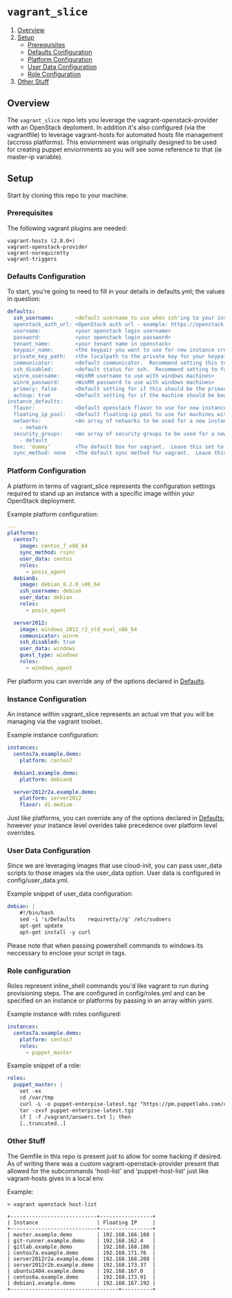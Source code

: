 `vagrant_slice`
===============

1. [Overview](#overview)
2. [Setup](#setup)
    * [Prerequisites](#prerequisites)
    * [Defaults Configuration](#defaults-configuration)
    * [Platform Configuration](#platform-configuration)
    * [User Data Configuration](#user-data-configuration)
    * [Role Configuration](#role-configuration)
3. [Other Stuff](#other-stuff)

## Overview

The `vagrant_slice` repo lets you leverage the vagrant-openstack-provider with an OpenStack deploment.  In addition it's also configured (via the vagrantfile) to leverage vagrant-hosts for automated hosts file management (accross platforms).  This enviornment was originally designed to be used for creating puppet enviornments so you will see some reference to that (ie master-ip variable).

## Setup
Start by cloning this repo to your machine.

### Prerequisites
The following vagrant plugins are needed:

```
vagrant-hosts (2.8.0+)
vagrant-openstack-provider
vagrant-norequiretty
vagrant-triggers
```

### Defaults Configuration
To start, you're going to need to fill in your details in defaults.yml; the values in question:

```yaml
defaults:
  ssh_username:       <default username to use when ssh'ing to your instances (you can customize per image later)>
  openstack_auth_url: <OpenStack auth url - example: https://openstack-url:5000/v2.0>
  username:           <your openstack login username>
  password:           <your openstack login password>
  tenant_name:        <your tenant name in openstack>
  keypair_name:       <the keypair you want to use for new instance creation>
  private_key_path:   <the localpath to the private key for your keypair>
  communicator:       <default communicator.  Recommend setting this to ssh and overriding to winrm for windows(overrides are set elsewhere)>
  ssh_disabled:       <default status for ssh.  Recommend setting to false and overriding for windows to true (overrides are set elsewhere)>
  winrm_username:     <WinRM username to use with windows machines>
  winrm_password:     <WinRM password to use with windows machines>
  primary: false      <Default setting for if this should be the primary machine in a multi-master env.  This must be set to false, can override elsewhere>
  autoup: true        <Default setting for if the machine should be booted when an unqualified vagrant up is executed>
instance_defaults:
  flavor:             <Default openstack flavor to use for new instances without overrides>
  floating_ip_pool:   <Default floating-ip pool to use for machines without overrides>
  networks:           <An array of networks to be used for a new instance by default (example network is left just for show, replace it)>
    - network
  security_groups:    <An array of security groups to be used for a new instance by default (example default is left just for show, replace it)>
    - default
  box: 'dummy'        <The default box for vagrant.  Leave this set to dummy>
  sync_method: none   <The default sync method for vagrant.  Leave this to none by default and customize per image>
```

### Platform Configuration
A platform in terms of vagrant_slice represents the configuration settings required to stand up an instance with a specific image within your OpenStack deployment.

Example platform configuration:

```yaml
---
platforms:
  centos7:
    image: centos_7_x86_64
    sync_method: rsync
    user_data: centos
    roles:
      - posix_agent
  debian8:
    image: debian_8.2.0_x86_64
    ssh_username: debian
    user_data: debian
    roles:
      - posix_agent

  server2012:
    image: windows_2012_r2_std_eval_x86_64
    communicator: winrm
    ssh_disabled: true
    user_data: windows
    guest_type: windows
    roles:
      - windows_agent
```

Per platform you can override any of the options declared in [Defaults](#defaults-configuration).

### Instance Configuration

An instance within vagrant_slice represents an actual vm that you will be managing via the vagrant toolset.

Example instance configuration:

```yaml
instances:
  centos7a.example.demo:
    platform: centos7

  debian1.example.demo:
    platform: debian8

  server2012r2a.example.demo:
    platform: server2012
    flavor: d1.medium
```

Just like platforms, you can override any of the options declared in [Defaults](#defaults-configuration); however your instance level overides take precedence over platform level overrides.

### User Data Configuration

Since we are leveraging images that use cloud-init, you can pass user_data scripts to those images via the user_data option.  User data is configured in config/user_data.yml.

Example snippet of user_data configuration:

```yaml
debian: |
    #!/bin/bash
    sed -i 's/Defaults    requiretty//g' /etc/sudoers
    apt-get update
    apt-get install -y curl
```

Please note that when passing powershell commands to windows its neccessary to enclose your script in <powershell></powershell> tags.

### Role configuration
Roles represent inline_shell commands you'd like vagrant to run during provisioning steps.  The are configured in config/roles.yml and can be specified on an instance or platforms by passing in an array within yaml.

Example instance with roles configured:

```yaml
instances:
  centos7a.example.demo:
    platform: centos7
    roles:
      - puppet_master
```

Example snippet of a role:
```yaml
roles:
  puppet_master: |
    set -ex
    cd /var/tmp
    curl -L -o puppet-enterpise-latest.tgz "https://pm.puppetlabs.com/cgi-bin/download.cgi?dist=el&rel=7&arch=x86_64&ver=latest"
    tar -zxvf puppet-enterpise-latest.tgz
    if [ -f /vagrant/answers.txt ]; then
    [..truncated..]
```

### Other Stuff
The Gemfile in this repo is present just to allow for some hacking if desired.  As of writing there was a custom vagrant-openstack-provider present that allowed for the subcommands 'host-list' and 'puppet-host-list' just like vagrant-hosts gives in a local env.

Example:

```
> vagrant openstack host-list

+----------------------------+-----------------+
| Instance                   | Floating IP     |
+----------------------------+-----------------+
| master.example.demo        | 192.168.166.108 |
| git-runner.example.demo    | 192.168.162.4   |
| gitlab.example.demo        | 192.168.168.186 |
| centos7a.example.demo      | 192.168.171.76  |
| server2012r2a.example.demo | 192.168.168.208 |
| server2012r2b.example.demo | 192.168.173.37  |
| ubuntu1404.example.demo    | 192.168.167.0   |
| centos6a.example.demo      | 192.168.173.91  |
| debian1.example.demo       | 192.168.167.192 |
+-----------------------------------+----------+
```
